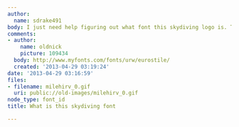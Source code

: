```yaml
---
author:
  name: sdrake491
body: I just need help figuring out what font this skydiving logo is. Thank you!
comments:
- author:
    name: oldnick
    picture: 109434
  body: http://www.myfonts.com/fonts/urw/eurostile/
  created: '2013-04-29 03:19:24'
date: '2013-04-29 03:16:59'
files:
- filename: milehirv_0.gif
  uri: public://old-images/milehirv_0.gif
node_type: font_id
title: What is this skydiving font

---
```

